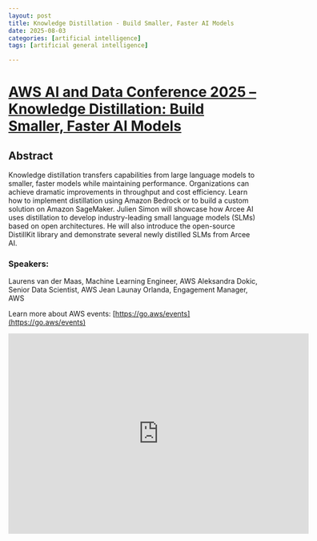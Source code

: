 ```yaml
---
layout: post
title: Knowledge Distillation - Build Smaller, Faster AI Models
date: 2025-08-03
categories: [artificial intelligence]
tags: [artificial general intelligence]

---
```


# [AWS AI and Data Conference 2025 – Knowledge Distillation: Build Smaller, Faster AI Models](https://www.youtube.com/watch?v=_5hcukWw2rA)


## Abstract

Knowledge distillation transfers capabilities from large language models to smaller, faster models while maintaining performance. Organizations can achieve dramatic improvements in throughput and cost efficiency. Learn how to implement distillation using Amazon Bedrock or to build a custom solution on Amazon SageMaker. Julien Simon will showcase how Arcee AI uses distillation to develop industry-leading small language models (SLMs) based on open architectures. He will also introduce the open-source DistillKit library and demonstrate several newly distilled SLMs from Arcee AI.

### Speakers:
Laurens van der Maas, Machine Learning Engineer, AWS
Aleksandra Dokic, Senior Data Scientist, AWS
Jean Launay Orlanda, Engagement Manager, AWS

Learn more about AWS events: [https://go.aws/events](https://go.aws/events)


<iframe width="600" height="400" src="https://www.youtube.com/embed/_5hcukWw2rA?si=0uC6_tsnUVgWNmt5" title="YouTube video player" frameborder="0" allow="accelerometer; autoplay; clipboard-write; encrypted-media; gyroscope; picture-in-picture; web-share" referrerpolicy="strict-origin-when-cross-origin" allowfullscreen></iframe>